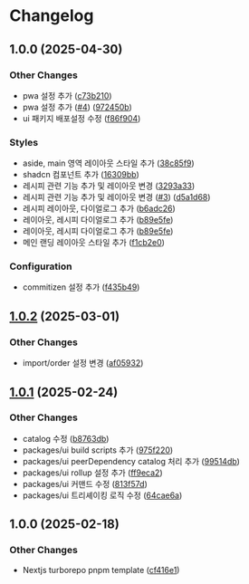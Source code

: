 # Changelog

## 1.0.0 (2025-04-30)


### Other Changes

* pwa 설정 추가 ([c73b210](https://github.com/FRONT-JB/8ake/commit/c73b210c81c0f0e691ce1110d50cc6d17d967e55))
* pwa 설정 추가 ([#4](https://github.com/FRONT-JB/8ake/issues/4)) ([972450b](https://github.com/FRONT-JB/8ake/commit/972450b60eb7111cfdbe2552417b063f59d2309a))
* ui 패키지 배포설정 수정 ([f86f904](https://github.com/FRONT-JB/8ake/commit/f86f904f05943d746726c9f51d8f56361735837f))


### Styles

* aside, main 영역 레이아웃 스타일 추가 ([38c85f9](https://github.com/FRONT-JB/8ake/commit/38c85f91d19eba49c890361ac786cd09ac7cacc9))
* shadcn 컴포넌트 추가 ([16309bb](https://github.com/FRONT-JB/8ake/commit/16309bba6787ad2ad5b1e7b89da10796e4bbc745))
* 레시피 관련 기능 추가 및 레이아웃 변경 ([3293a33](https://github.com/FRONT-JB/8ake/commit/3293a336e4b02cff914cafe8ea72f0bafd340a2a))
* 레시피 관련 기능 추가 및 레이아웃 변경 ([#3](https://github.com/FRONT-JB/8ake/issues/3)) ([d5a1d68](https://github.com/FRONT-JB/8ake/commit/d5a1d68b7ceddffd244cca0a709ad4a5c31d675f))
* 레시피 레이아웃, 다이얼로그 추가 ([b6adc26](https://github.com/FRONT-JB/8ake/commit/b6adc268d992eadb208b8c2dd2f9e4df0cff1e87))
* 레이아웃, 레시피 다이얼로그 추가 ([b89e5fe](https://github.com/FRONT-JB/8ake/commit/b89e5fe3f6ad15a9c4fbcfd3c1ef9562e3784c72))
* 레이아웃, 레시피 다이얼로그 추가 ([b89e5fe](https://github.com/FRONT-JB/8ake/commit/b89e5fe3f6ad15a9c4fbcfd3c1ef9562e3784c72))
* 메인 랜딩 레이아웃 스타일 추가 ([f1cb2e0](https://github.com/FRONT-JB/8ake/commit/f1cb2e010f3adbfc05608104e29fa2a0023e0c68))


### Configuration

* commitizen 설정 추가 ([f435b49](https://github.com/FRONT-JB/8ake/commit/f435b49f98f3bc18db15973bd7673da137c37e63))

## [1.0.2](https://github.com/FRONT-JB/nextjs15-turborepo-pnpm-template/compare/v1.0.1...v1.0.2) (2025-03-01)


### Other Changes

* import/order 설정 변경 ([af05932](https://github.com/FRONT-JB/nextjs15-turborepo-pnpm-template/commit/af059321cb75a53e4879a91be2a37992645765bb))

## [1.0.1](https://github.com/FRONT-JB/nextjs15-turborepo-pnpm-template/compare/v1.0.0...v1.0.1) (2025-02-24)


### Other Changes

* catalog 수정 ([b8763db](https://github.com/FRONT-JB/nextjs15-turborepo-pnpm-template/commit/b8763dbd489e7f87d1c5e970f8f6284ec885fa0b))
* packages/ui build scripts 추가 ([975f220](https://github.com/FRONT-JB/nextjs15-turborepo-pnpm-template/commit/975f22083be20862099fd43bf3d617f57c0e4c75))
* packages/ui peerDependency catalog 처리 추가 ([99514db](https://github.com/FRONT-JB/nextjs15-turborepo-pnpm-template/commit/99514db84ab2bf51243a0d0eb15ee307a688ee65))
* packages/ui rollup 설정 추가 ([ff9eca2](https://github.com/FRONT-JB/nextjs15-turborepo-pnpm-template/commit/ff9eca27bcd9f99c9ff4a740c247e3299a6dc031))
* packages/ui 커맨드 수정 ([813f57d](https://github.com/FRONT-JB/nextjs15-turborepo-pnpm-template/commit/813f57d6f065af6e20ab14530933a8e9041cd28c))
* packages/ui 트리셰이킹 로직 수정 ([64cae6a](https://github.com/FRONT-JB/nextjs15-turborepo-pnpm-template/commit/64cae6a6c123784486cc08d5af7b70c9c6ee9ca4))

## 1.0.0 (2025-02-18)


### Other Changes

* Nextjs turborepo pnpm template ([cf416e1](https://github.com/FRONT-JB/nextjs15-turborepo-pnpm-template/commit/cf416e1c909fa261facbd974a869054f70874548))
